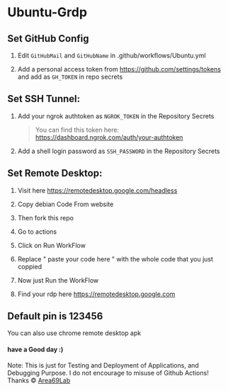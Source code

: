 # Ubuntu-Grdp
## Set GitHub Config

1. Edit `GitHubMail` and `GitHubName` in .github/workflows/Ubuntu.yml

2. Add a personal access token from https://github.com/settings/tokens and add as `GH_TOKEN` in repo secrets

## Set SSH Tunnel:

1. Add your ngrok authtoken as `NGROK_TOKEN` in the Repository Secrets

   > You can find this token here: https://dashboard.ngrok.com/auth/your-authtoken

2. Add a shell login password as `SSH_PASSWORD` in the Repository Secrets

## Set Remote Desktop:

1. Visit here https://remotedesktop.google.com/headless

2. Copy debian Code From website

3. Then fork this repo

4. Go to actions 

5. Click on Run WorkFlow

6. Replace " paste your code here " with the whole code that you just coppied 

7. Now just Run the WorkFlow

8. Find your rdp here https://remotedesktop.google.com

## Default pin is 123456 

You can also use chrome remote desktop apk


#### have a Good day :)

Note: This is just for Testing and Deployment of Applications, and Debugging Purpose. I do not encourage to misuse of Github Actions! Thanks © [Area69Lab](https://t.me/Area69Lab)
